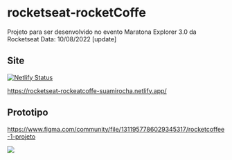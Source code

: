 # rocketseat-rocketCoffe
Projeto para ser desenvolvido no evento Maratona Explorer 3.0 da Rocketseat Data: 10/08/2022
[update]

## Site
[![Netlify Status](https://api.netlify.com/api/v1/badges/0681c8a5-5635-4477-bacb-9f30dfe7a5ad/deploy-status)](https://app.netlify.com/sites/rocketseat-rockeatcoffe-suamirocha/deploys)

https://rocketseat-rockeatcoffe-suamirocha.netlify.app/

## Prototipo
https://www.figma.com/community/file/1311957786029345317/rocketcoffee-1-projeto

![](https://cdn.discordapp.com/attachments/1175890897494364340/1179686489244827668/image.png?ex=657aafa8&is=65683aa8&hm=37c68cc05078a598b78e3fc13c5019da39a04c930eaed8b5da0375bc69baa2dd&)
